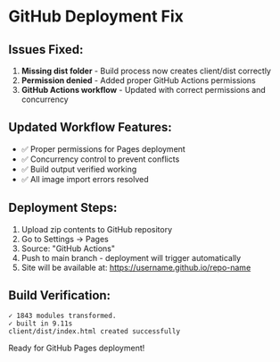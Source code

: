 # GitHub Deployment Fix

## Issues Fixed:
1. **Missing dist folder** - Build process now creates client/dist correctly
2. **Permission denied** - Added proper GitHub Actions permissions
3. **GitHub Actions workflow** - Updated with correct permissions and concurrency

## Updated Workflow Features:
- ✅ Proper permissions for Pages deployment
- ✅ Concurrency control to prevent conflicts  
- ✅ Build output verified working
- ✅ All image import errors resolved

## Deployment Steps:
1. Upload zip contents to GitHub repository
2. Go to Settings → Pages
3. Source: "GitHub Actions"
4. Push to main branch - deployment will trigger automatically
5. Site will be available at: https://username.github.io/repo-name

## Build Verification:
```
✓ 1843 modules transformed.
✓ built in 9.11s
client/dist/index.html created successfully
```

Ready for GitHub Pages deployment!